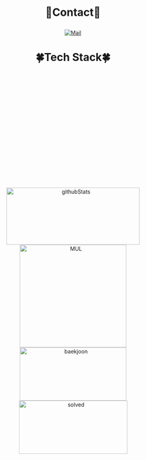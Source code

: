 <div  style = "display: flex;  align-items: center; flex-direction: column;  justify-content: center;" align = "center";>
  
  <div key="5">
    <h3 style ="font-size : 2em; font-weight:700;">💙Contact💙</h3>
    <div className=Preview_contactBadgeDiv__3demU>
      <a href=mailto:lunar7s@naver.com target="_blank">
            <img
              src="https://img.shields.io/badge/Mail-6667AB?style=flat&logo=Gmail&logoColor=white"
              alt="Mail"
            />
          </a>
      <span></span>
      <span></span>
    </div>
  </div>
  
  <div key="4">
  <h3 style ="font-size : 2em; font-weight:700;">🍀Tech Stack🍀</h3>
    <div ><h3 key=0 style ="font-size : 1.5em; font-weight:700;"></h3><div "><img
          key=512045.01134394115
          style = "margin: 5px 5px;"
          src=https://img.shields.io/badge/javascript-f1e05a?style=flat&logo=javascript&logoColor=white
          alt=""
        /> <img
          key=294265.4178798659
          style = "margin: 5px 5px;"
          src=https://img.shields.io/badge/typescript-31859c?style=flat&logo=typescript&logoColor=white
          alt=""
        /> <img
          key=905893.1573614911
          style = "margin: 5px 5px;"
          src=https://img.shields.io/badge/react-61DAFB?style=flat&logo=react&logoColor=white
          alt=""
        /> <img
          key=44646.53504186774
          style = "margin: 5px 5px;"
          src=https://img.shields.io/badge/next.js-000000?style=flat&logo=next.js&logoColor=white
          alt=""
        /> <img
          key=645845.7391700649
          style = "margin: 5px 5px;"
          src=https://img.shields.io/badge/vue.js-4FC08D?style=flat&logo=vue.js&logoColor=white
          alt=""
        /></div><h3 key=1 style ="font-size : 1.5em; font-weight:700;"></h3><div "> <img
          key=649076.3243253977
          style = "margin: 5px 5px;"
          src=https://img.shields.io/badge/java-b07219?style=flat&logo=java&logoColor=white
          alt=""
        /> <img
          key=295006.802880384
          style = "margin: 5px 5px;"
          src=https://img.shields.io/badge/spring-6DB33F?style=flat&logo=spring&logoColor=white
          alt=""
        /> <img
          key=328632.47013576014
          style = "margin: 5px 5px;"
          src=https://img.shields.io/badge/springboot-6DB33F?style=flat&logo=springboot&logoColor=white
          alt=""
        /></div><h3 key=1 style ="font-size : 1.5em; font-weight:700;"></h3><div "> <img
          key=821940.1727902615
          style = "margin: 5px 5px;"
          src=https://img.shields.io/badge/mysql-4479A1?style=flat&logo=mysql&logoColor=white
          alt=""
        /> <img
          key=866953.7408089472
          style = "margin: 5px 5px;"
          src=https://img.shields.io/badge/mariadb-003545?style=flat&logo=mariadb&logoColor=white
          alt=""
        /> <img
          key=668895.367629911
          style = "margin: 5px 5px;"
          src=https://img.shields.io/badge/mongodb-47A248?style=flat&logo=mongodb&logoColor=white
          alt=""
        /> <img
          key=286040.0498345565
          style = "margin: 5px 5px;"
          src=https://img.shields.io/badge/redis-DC382D?style=flat&logo=redis&logoColor=white
          alt=""
        /></div><h3 key=1 style ="font-size : 1.5em; font-weight:700;"></h3><div "> <img
          key=589786.3518516001
          style = "margin: 5px 5px;"
          src=https://img.shields.io/badge/docker-2496ED?style=flat&logo=docker&logoColor=white
          alt=""
        /> <img
          key=730074.6962608286
          style = "margin: 5px 5px;"
          src=https://img.shields.io/badge/jenkins-D24939?style=flat&logo=jenkins&logoColor=white
          alt=""
        /></div><h3 key=1 style ="font-size : 1.5em; font-weight:700;"></h3><div "> <img
          key=252570.76711743817
          style = "margin: 5px 5px;"
          src=https://img.shields.io/badge/python-3581ba?style=flat&logo=python&logoColor=white
          alt=""
        /> <img
          key=761952.1417534038
          style = "margin: 5px 5px;"
          src=https://img.shields.io/badge/django-092E20?style=flat&logo=django&logoColor=white
          alt=""
        />  <img
          key=436147.68824020214
          style = "margin: 5px 5px;"
          src=https://img.shields.io/badge/sqlite-003B57?style=flat&logo=sqlite&logoColor=white
          alt=""
        /></div><h3 key=1 style ="font-size : 1.5em; font-weight:700;"></h3><div "> <img
          key=436704.5610008562
          style = "margin: 5px 5px;"
          src=https://img.shields.io/badge/swift-ffac45?style=flat&logo=swift&logoColor=white
          alt=""
        /> <img
          key=918393.040091461
          style = "margin: 5px 5px;"
          src=https://img.shields.io/badge/solidity-363636?style=flat&logo=solidity&logoColor=white
          alt=""
        /></div><h3 key=1 style ="font-size : 1.5em; font-weight:700;"></h3><div "> <img
          key=896774.9328291947
          style = "margin: 5px 5px;"
          src=https://img.shields.io/badge/git-F05032?style=flat&logo=git&logoColor=white
          alt=""
        /> <img
          key=901553.018436098
          style = "margin: 5px 5px;"
          src=https://img.shields.io/badge/jirasoftware-0052CC?style=flat&logo=jirasoftware&logoColor=white
          alt=""
        /> </div></div>
  </div>
  
  <div key="2">
    <img src=https://github-readme-stats.vercel.app/api?username=tail-s&show_icons=true&theme=dark width="350" height="150" alt="githubStats" />
  </div>
  
  <div key="3">
    <img src=https://github-readme-stats.vercel.app/api/top-langs/?username=tail-s&theme=dark width="280" height=270 alt="MUL" />
  </div>
  
  <div key="1">
    <img src=http://mazassumnida.wtf/api/v2/generate_badge?boj=sj_ovo width="280" height="140" alt="baekjoon" />
    <img src=http://mazandi.herokuapp.com/api?handle=sj_ovo&theme=warm width="285" height="140" alt="solved" />
  </div>
  
</div>

